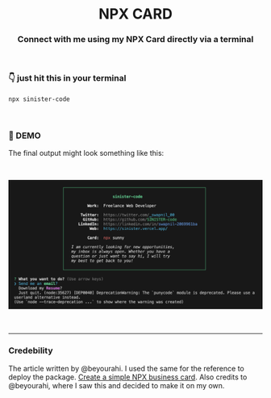 <h1 align="center">  <strong>NPX CARD</strong> </h1>
<h3 align="center"> Connect with me using my NPX Card directly via a terminal </h3>

<br />

### <strong>👇 just hit this in your terminal</strong>

```bash
npx sinister-code
```
<br />

### <strong>🚀 DEMO</strong>
The final output might look something like this:

<br />

![Image](https://github.com/Sinister-00/Personal_NPX_Card/blob/main/Demo/screenshot.png)

<br />
<hr/>

### Credebility
The article written by @beyourahi. I used the same for the reference to deploy the package. [Create a simple NPX business card](https://rahikhan.hashnode.dev/create-a-simple-npx-business-card). Also credits to @beyourahi, where I saw this and decided to make it on my own.

